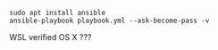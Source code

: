 ```
sudo apt install ansible
ansible-playbook playbook.yml --ask-become-pass -v
```

WSL verified
OS X ???
